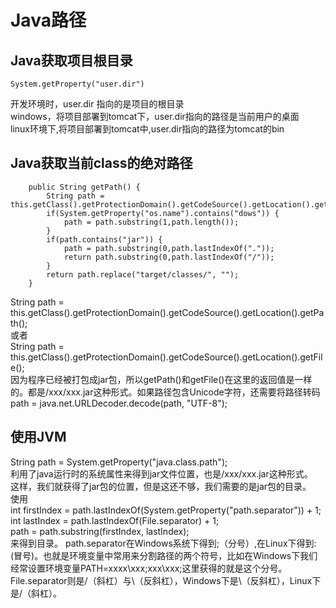 # Java路径
## Java获取项目根目录
```
System.getProperty("user.dir")
```
开发环境时，user.dir 指向的是项目的根目录  
windows，将项目部署到tomcat下，user.dir指向的路径是当前用户的桌面  
linux环境下,将项目部署到tomcat中,user.dir指向的路径为tomcat的bin  
## Java获取当前class的绝对路径

```
    public String getPath() {
        String path = this.getClass().getProtectionDomain().getCodeSource().getLocation().getPath();
        if(System.getProperty("os.name").contains("dows")) {
            path = path.substring(1,path.length());
        }
        if(path.contains("jar")) {
            path = path.substring(0,path.lastIndexOf("."));
            return path.substring(0,path.lastIndexOf("/"));
        }
        return path.replace("target/classes/", "");
    }
```
String path = this.getClass().getProtectionDomain().getCodeSource().getLocation().getPath();  
或者  
String path = this.getClass().getProtectionDomain().getCodeSource().getLocation().getFile();  
因为程序已经被打包成jar包，所以getPath()和getFile()在这里的返回值是一样的。都是/xxx/xxx.jar这种形式。如果路径包含Unicode字符，还需要将路径转码  
path = java.net.URLDecoder.decode(path, "UTF-8");  
## 使用JVM
String path = System.getProperty("java.class.path");  
利用了java运行时的系统属性来得到jar文件位置，也是/xxx/xxx.jar这种形式。  
这样，我们就获得了jar包的位置，但是这还不够，我们需要的是jar包的目录。  
使用  
int firstIndex = path.lastIndexOf(System.getProperty("path.separator")) + 1;  
int lastIndex = path.lastIndexOf(File.separator) + 1;  
path = path.substring(firstIndex, lastIndex);  
来得到目录。
path.separator在Windows系统下得到;（分号）,在Linux下得到:(冒号)。也就是环境变量中常用来分割路径的两个符号，比如在Windows下我们经常设置环境变量PATH=xxxx\xxx;xxx\xxx;这里获得的就是这个分号。
File.separator则是/（斜杠）与\（反斜杠），Windows下是\（反斜杠），Linux下是/（斜杠）。

